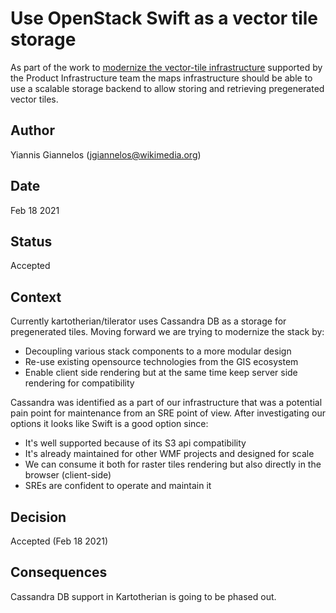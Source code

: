 # Use OpenStack Swift as a vector tile storage
As part of the work to [modernize the vector-tile infrastructure](https://phabricator.wikimedia.org/T263854) supported by the Product Infrastructure team the maps infrastructure
should be able to use a scalable storage backend to allow storing and retrieving pregenerated vector tiles.

## Author
Yiannis Giannelos (jgiannelos@wikimedia.org)

## Date
Feb 18 2021

## Status
Accepted

## Context
Currently kartotherian/tilerator uses Cassandra DB as a storage for pregenerated tiles. Moving forward we are trying to modernize the stack by:

* Decoupling various stack components to a more modular design
* Re-use existing opensource technologies from the GIS ecosystem
* Enable client side rendering but at the same time keep server side rendering for compatibility

Cassandra was identified as a part of our infrastructure that was a potential pain point for maintenance from an SRE point of view.
After investigating our options it looks like Swift is a good option since:

* It's well supported because of its S3 api compatibility
* It's already maintained for other WMF projects and designed for scale
* We can consume it both for raster tiles rendering but also directly in the browser (client-side)
* SREs are confident to operate and maintain it

## Decision
Accepted (Feb 18 2021)

## Consequences
Cassandra DB support in Kartotherian is going to be phased out.
